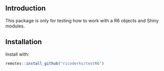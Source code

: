 ## Introduction

This package is only for testing how to work with a R6 objects and Shiny modules.

## Installation

Install with:

``` r
remotes::install_github("ricoderks/testR6")
```
